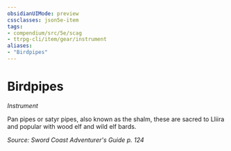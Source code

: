 ```yaml
---
obsidianUIMode: preview
cssclasses: json5e-item
tags:
- compendium/src/5e/scag
- ttrpg-cli/item/gear/instrument
aliases: 
- "Birdpipes"
---
```

# Birdpipes
*Instrument*  


Pan pipes or satyr pipes, also known as the shalm, these are sacred to Lliira and popular with wood elf and wild elf bards.

*Source: Sword Coast Adventurer's Guide p. 124*